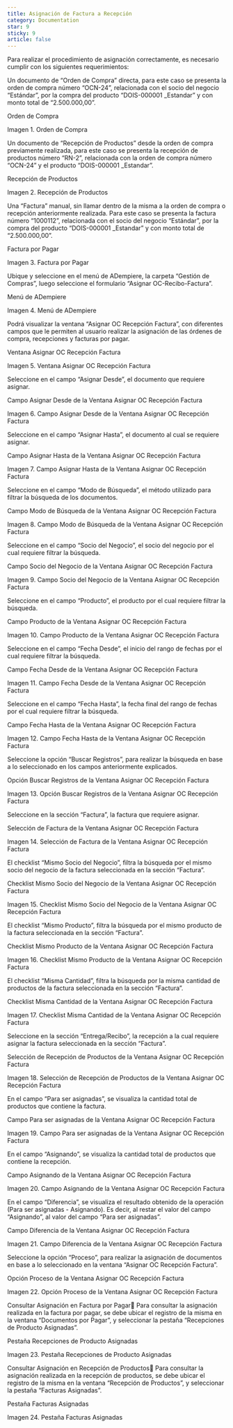 ```yaml
---
title: Asignación de Factura a Recepción
category: Documentation
star: 9
sticky: 9
article: false
---
```


Para realizar el procedimiento de asignación correctamente, es necesario cumplir con los siguientes requerimientos:

Un documento de “Orden de Compra” directa, para este caso se presenta la orden de compra número “OCN-24”, relacionada con el socio del negocio “Estándar”, por la compra del producto “DOIS-000001 _Estandar” y con monto total de “2.500.000,00”.

Orden de Compra

Imagen 1. Orden de Compra

Un documento de “Recepción de Productos” desde la orden de compra previamente realizada, para este caso se presenta la recepción de productos número “RN-2”, relacionada con la orden de compra número “OCN-24” y el producto “DOIS-000001 _Estandar”.

Recepción de Productos

Imagen 2. Recepción de Productos

Una “Factura” manual, sin llamar dentro de la misma a la orden de compra o recepción anteriormente realizada. Para este caso se presenta la factura número “1000112”, relacionada con el socio del negocio “Estándar”, por la compra del producto “DOIS-000001 _Estandar” y con monto total de “2.500.000,00”.

Factura por Pagar

Imagen 3. Factura por Pagar

Ubique y seleccione en el menú de ADempiere, la carpeta “Gestión de Compras”, luego seleccione el formulario “Asignar OC-Recibo-Factura”.

Menú de ADempiere

Imagen 4. Menú de ADempiere

Podrá visualizar la ventana “Asignar OC Recepción Factura”, con diferentes campos que le permiten al usuario realizar la asignación de las órdenes de compra, recepciones y facturas por pagar.

Ventana Asignar OC Recepción Factura

Imagen 5. Ventana Asignar OC Recepción Factura

Seleccione en el campo “Asignar Desde”, el documento que requiere asignar.

Campo Asignar Desde de la Ventana Asignar OC Recepción Factura

Imagen 6. Campo Asignar Desde de la Ventana Asignar OC Recepción Factura

Seleccione en el campo “Asignar Hasta”, el documento al cual se requiere asignar.

Campo Asignar Hasta de la Ventana Asignar OC Recepción Factura

Imagen 7. Campo Asignar Hasta de la Ventana Asignar OC Recepción Factura

Seleccione en el campo “Modo de Búsqueda”, el método utilizado para filtrar la búsqueda de los documentos.

Campo Modo de Búsqueda de la Ventana Asignar OC Recepción Factura

Imagen 8. Campo Modo de Búsqueda de la Ventana Asignar OC Recepción Factura

Seleccione en el campo “Socio del Negocio”, el socio del negocio por el cual requiere filtrar la búsqueda.

Campo Socio del Negocio de la Ventana Asignar OC Recepción Factura

Imagen 9. Campo Socio del Negocio de la Ventana Asignar OC Recepción Factura

Seleccione en el campo “Producto”, el producto por el cual requiere filtrar la búsqueda.

Campo Producto de la Ventana Asignar OC Recepción Factura

Imagen 10. Campo Producto de la Ventana Asignar OC Recepción Factura

Seleccione en el campo “Fecha Desde”, el inicio del rango de fechas por el cual requiere filtrar la búsqueda.

Campo Fecha Desde de la Ventana Asignar OC Recepción Factura

Imagen 11. Campo Fecha Desde de la Ventana Asignar OC Recepción Factura

Seleccione en el campo “Fecha Hasta”, la fecha final del rango de fechas por el cual requiere filtrar la búsqueda.

Campo Fecha Hasta de la Ventana Asignar OC Recepción Factura

Imagen 12. Campo Fecha Hasta de la Ventana Asignar OC Recepción Factura

Seleccione la opción “Buscar Registros”, para realizar la búsqueda en base a lo seleccionado en los campos anteriormente explicados.

Opción Buscar Registros de la Ventana Asignar OC Recepción Factura

Imagen 13. Opción Buscar Registros de la Ventana Asignar OC Recepción Factura

Seleccione en la sección “Factura”, la factura que requiere asignar.

Selección de Factura de la Ventana Asignar OC Recepción Factura

Imagen 14. Selección de Factura de la Ventana Asignar OC Recepción Factura

El checklist “Mismo Socio del Negocio”, filtra la búsqueda por el mismo socio del negocio de la factura seleccionada en la sección “Factura”.

Checklist Mismo Socio del Negocio de la Ventana Asignar OC Recepción Factura

Imagen 15. Checklist Mismo Socio del Negocio de la Ventana Asignar OC Recepción Factura

El checklist “Mismo Producto”, filtra la búsqueda por el mismo producto de la factura seleccionada en la sección “Factura”.

Checklist Mismo Producto de la Ventana Asignar OC Recepción Factura

Imagen 16. Checklist Mismo Producto de la Ventana Asignar OC Recepción Factura

El checklist “Misma Cantidad”, filtra la búsqueda por la misma cantidad de productos de la factura seleccionada en la sección “Factura”.

Checklist Misma Cantidad de la Ventana Asignar OC Recepción Factura

Imagen 17. Checklist Misma Cantidad de la Ventana Asignar OC Recepción Factura

Seleccione en la sección “Entrega/Recibo”, la recepción a la cual requiere asignar la factura seleccionada en la sección “Factura”.

Selección de Recepción de Productos de la Ventana Asignar OC Recepción Factura

Imagen 18. Selección de Recepción de Productos de la Ventana Asignar OC Recepción Factura

En el campo “Para ser asignadas”, se visualiza la cantidad total de productos que contiene la factura.

Campo Para ser asignadas de la Ventana Asignar OC Recepción Factura

Imagen 19. Campo Para ser asignadas de la Ventana Asignar OC Recepción Factura

En el campo “Asignando”, se visualiza la cantidad total de productos que contiene la recepción.

Campo Asignando de la Ventana Asignar OC Recepción Factura

Imagen 20. Campo Asignando de la Ventana Asignar OC Recepción Factura

En el campo “Diferencia”, se visualiza el resultado obtenido de la operación (Para ser asignadas - Asignando). Es decir, al restar el valor del campo “Asignando”, al valor del campo “Para ser asignadas”.

Campo Diferencia de la Ventana Asignar OC Recepción Factura

Imagen 21. Campo Diferencia de la Ventana Asignar OC Recepción Factura

Seleccione la opción “Proceso”, para realizar la asignación de documentos en base a lo seleccionado en la ventana “Asignar OC Recepción Factura”.

Opción Proceso de la Ventana Asignar OC Recepción Factura

Imagen 22. Opción Proceso de la Ventana Asignar OC Recepción Factura

Consultar Asignación en Factura por Pagar
Para consultar la asignación realizada en la factura por pagar, se debe ubicar el registro de la misma en la ventana “Documentos por Pagar”, y seleccionar la pestaña “Recepciones de Producto Asignadas”.

Pestaña Recepciones de Producto Asignadas

Imagen 23. Pestaña Recepciones de Producto Asignadas

Consultar Asignación en Recepción de Productos
Para consultar la asignación realizada en la recepción de productos, se debe ubicar el registro de la misma en la ventana “Recepción de Productos”, y seleccionar la pestaña “Facturas Asignadas”.

Pestaña Facturas Asignadas

Imagen 24. Pestaña Facturas Asignadas